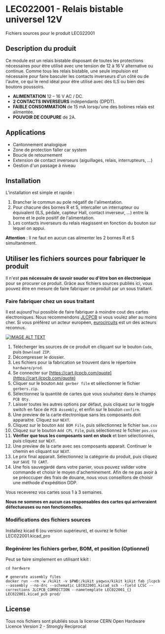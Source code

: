 # LEC022001 - Relais bistable universel 12V
Fichiers sources pour le produit LEC022001

## Description du produit

Ce module est un relais bistable disposant de toutes les protections nécessaires pour être utilisé avec une tension de 12 à 16 V alternative ou continue.
Comme tous les relais bistable, une seule impulsion est nécessaire pour faire basculer les contacts inverseurs d'un côté ou de l'autre, ce qui le rend idéal pour être utilisé avec des ILS ou bien des boutons poussoirs.
- **ALIMENTATION** 12 – 16 V AC / DC.
- **2 CONTACTS INVERSEURS** indépendants (DPDT).
- **FAIBLE CONSOMMATION** de 15 mA lorsqu'une des bobines relais est alimentée.
- **POUVOIR DE COUPURE** de 2A.

## Applications

- Cantonnement analogique
- Zone de protection faller car system
- Boucle de retournement
- Extension de contact inverseurs (aiguillages, relais, interrupteurs, …)
- Gestion d'un passage à niveau

## Installation

L’installation est simple et rapide :

1. Brancher le commun au pole négatif de l'alimentation.
1. Pour chacune des bornes R et S, intercaller un interrupteur ou équivalent (ILS, pédale, capteur Hall, contact inverseur, …) entre la borne et le pole positif de l'alimentation.
1. Les contacts inverseurs du relais réagissent en fonction du bouton sur lequel on appui.

**Attention** : Il ne faut en aucun cas alimenter les 2 bornes R et S simultanément.

## Utiliser les fichiers sources pour fabriquer le produit

Il n'est **pas nécessaire de savoir souder ou d'être bon en électronique** pour se procurer ce produit. Grâce aux fichiers sources publiés ici, vous pouvez être en mesure de faire fabriquer ce produit par un sous traitant.

### Faire fabriquer chez un sous traitant

Il est aujourd'hui possible de faire fabriquer à moindre cout des cartes électroniques. Nous recommendons [JLCPCB](https://jlcpcb.com/) si vous voulez aller au moins cher. Si vous préférez un acteur européen, [eurocircuits](https://www.eurocircuits.com/) est un des acteurs reconnus.

[![IMAGE ALT TEXT](https://user-images.githubusercontent.com/21155051/227790488-3d505f7f-50a5-4423-a540-14bc276046c1.png)](http://www.youtube.com/watch?v=RXGGvsUtz0c "TUTO : faire fabriquer un produit LECTIX")

1. Télécherger les sources de ce produit en cliquant sur le bouton `Code`, puis `Download ZIP`.
1. Décompresser le dossier.
1. Les fichiers pour la fabrication se trouvent dans le répertoire `hardware/prod`.
1. Se connecter sur [https://cart.jlcpcb.com/quote](https://cart.jlcpcb.com/quote)
1. Cliquer sur le bouton `Add gerber file` et sélectionner le fichier `gerbers.zip`.
1. Sélectionnez la quantité de cartes que vous souhaitez dans le champs `PCB Qty`.
1. Laisser toutes les autres options par défaut, puis cliquez sur le toggle switch en face de `PCB Assembly`, et enfin sur le bouton `confirm`.
1. Une preview de la carte électronique sans les composants doit apparaitre. Cliquez sur `NEXT`.
1. Cliquez sur le bouton `Add BOM File`, puis sélectionnez le fichier `bom.csv`
1. Cliquez sur le bouton `Add CPL File`, puis sélectionnez le fichier `pos.csv`
1. **Vérifier que tous les composants sont en stock** et bien sélectionnés, puis cliquez sur `NEXT`.
1. Une preview de la carte avec ses composants apparait. Continuer le chemin en cliquant sur `NEXT`.
1. Le prix final apparait. Sélectionnez la catégorie du produit, puis cliquez sur `SAVE TO CART`.
1. Une fois sauvegardé dans votre panier, vous pouvez valider votre commande et choisir le moyen d'acheminement. Afin de ne pas avoir à se préoccuper des frais de douane, nous vous conseillons de choisir une méthode d'expédition DDP.

Vous receverez vos cartes sous 1 à 3 semaines. 

**Nous ne sommes en aucun cas responsables des cartes qui arriveraient défectueuses ou non fonctionnelles.**

### Modifications des fichiers sources

Installez kicad 6 (ou version supérieure), et ouvrez le fichier LEC022001.kicad_pro

### Regénérer les fichiers gerber, BOM, et position (Optionnel)

Peut se faire simplement en utilisant kikit :

```
cd hardware

# generate assembly files
docker run --rm -w /kikit -v $PWD:/kikit yaqwsx/kikit kikit fab jlcpcb --assembly --no-drc --schematic LEC022001.kicad_sch --field LCSC --corrections JLCPCB_CORRECTION --nametemplate LEC022001_{} LEC022001.kicad_pcb prod/

```

## License
Tous nos fichiers sont plubliés sous la license CERN Open Hardware Licence Version 2 - Strongly Reciprocal